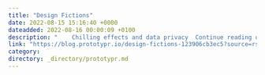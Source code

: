 ```yaml
---
title: "Design Fictions"
date: 2022-08-15 15:16:40 +0000
dateadded: 2022-08-16 00:00:09 +0100
description: "    Chilling effects and data privacy  Continue reading on Prototypr »  "
link: "https://blog.prototypr.io/design-fictions-123906cb3ec5?source=rss----eb297ea1161a---4"
category:
directory: _directory/prototypr.md
---
```

